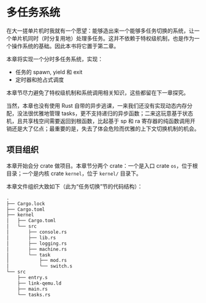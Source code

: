 # 多任务系统

在大一搓单片机时我就有一个愿望：能够造出来一个能够多任务切换的系统，让一个单片机同时（时分复用地）处理多任务。这并不依赖于特权级机制，也是作为一个操作系统的基础。因此本书将它置于第二章。

本章将实现一个分时多任务系统，实现：
- 任务的 spawn, yield 和 exit
- 定时器和抢占式调度

本章节尽力避免了特权级机制和系统调用相关知识，这些都留在下一章探究。

当然，本章也没有使用 Rust 自带的异步逃课，一来我们还没有实现动态内存分配，没法很优雅地管理 tasks，更不支持递归的异步函数；二来这玩意基于状态机，且共享栈空间需要返回到根函数，比起基于 sp 和 ra 寄存器的纯函数调用开销还是大了亿点；最重要的是，失去了体会危险而优雅的上下文切换机制的机会。

## 项目组织

本章开始会分 crate 做项目。本章节分两个 crate：一个是入口 crate `os`，位于根目录；一个是内核 crate `kernel`，位于 `kernel/` 目录下。

本章文件组织大致如下（此为“任务切换”节的代码结构）：

```txt
.
├── Cargo.lock
├── Cargo.toml
├── kernel
│   ├── Cargo.toml
│   └── src
│       ├── console.rs
│       ├── lib.rs
│       ├── logging.rs
│       ├── machine.rs
│       └── task
│           ├── mod.rs
│           └── switch.s
└── src
    ├── entry.s
    ├── link-qemu.ld
    ├── main.rs
    └── tasks.rs
```

